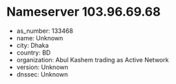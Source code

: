 # Nameserver 103.96.69.68

* as_number: 133468
* name: Unknown
* city: Dhaka
* country: BD
* organization: Abul Kashem trading as Active Network
* version: Unknown
* dnssec: Unknown
